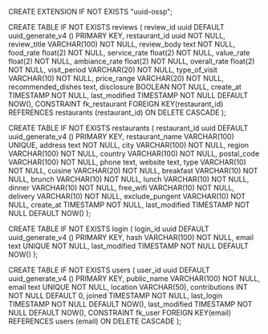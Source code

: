 CREATE EXTENSION IF NOT EXISTS "uuid-ossp";

CREATE TABLE IF NOT EXISTS reviews (
review_id uuid DEFAULT uuid_generate_v4 () PRIMARY KEY,
restaurant_id uuid NOT NULL,
review_title VARCHAR(100) NOT NULL,
review_body text NOT NULL,
food_rate float(2) NOT NULL,
service_rate float(2) NOT NULL,
value_rate float(2) NOT NULL,
ambiance_rate float(2) NOT NULL,
overall_rate float(2) NOT NULL,
visit_period VARCHAR(20) NOT NULL,
type_of_visit VARCHAR(10) NOT NULL,
price_range VARCHAR(20) NOT NULL,
recommended_dishes text,
disclosure BOOLEAN NOT NULL,
create_at TIMESTAMP NOT NULL,
last_modified TIMESTAMP NOT NULL DEFAULT NOW(),
CONSTRAINT fk_restaurant
FOREIGN KEY(restaurant_id)
REFERENCES restaurants (restaurant_id)
ON DELETE CASCADE
);

CREATE TABLE IF NOT EXISTS restaurants (
restaurant_id uuid DEFAULT uuid_generate_v4 () PRIMARY KEY,
restaurant_name VARCHAR(100) UNIQUE,
address text NOT NULL,
city VARCHAR(100) NOT NULL,
region VARCHAR(100) NOT NULL,
country VARCHAR(100) NOT NULL,
postal_code VARCHAR(100) NOT NULL,
phone text,
website text,
type VARCHAR(10) NOT NULL,
cuisine VARCHAR(20) NOT NULL,
breakfast VARCHAR(10) NOT NULL,
brunch VARCHAR(10) NOT NULL,
lunch VARCHAR(10) NOT NULL,
dinner VARCHAR(10) NOT NULL,
free_wifi VARCHAR(10) NOT NULL,
delivery VARCHAR(10) NOT NULL,
exclude_pungent VARCHAR(10) NOT NULL,
create_at TIMESTAMP NOT NULL,
last_modified TIMESTAMP NOT NULL DEFAULT NOW()
);

CREATE TABLE IF NOT EXISTS login (
login_id uuid DEFAULT uuid_generate_v4 () PRIMARY KEY,
hash VARCHAR(100) NOT NULL,
email text UNIQUE NOT NULL,
last_modified TIMESTAMP NOT NULL DEFAULT NOW()
);

CREATE TABLE IF NOT EXISTS users (
user_id uuid DEFAULT uuid_generate_v4 () PRIMARY KEY,
public_name VARCHAR(100) NOT NULL,
email text UNIQUE NOT NULL,
location VARCHAR(50),
contributions INT NOT NULL DEFAULT 0,
joined TIMESTAMP NOT NULL,
last_login TIMESTAMP NOT NULL DEFAULT NOW(),
last_modified TIMESTAMP NOT NULL DEFAULT NOW(),
CONSTRAINT fk_user
FOREIGN KEY(email)
REFERENCES users (email)
ON DELETE CASCADE
);
